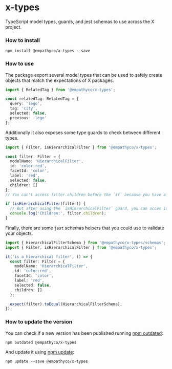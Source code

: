 # x-types

TypeScript model types, guards, and jest schemas to use across the X project.

### How to install

```
npm install @empathyco/x-types --save
```

### How to use

The package export several model types that can be used to safely create objects that match the
expectations of X packages.

```ts
import { RelatedTag } from '@empathyco/x-types';

const relatedTag: RelatedTag = {
  query: 'lego',
  tag: 'city',
  selected: false,
  previous: 'lego'
};
```

Additionally it also exposes some type guards to check between different types.

```ts
import { Filter, isHierarchicalFilter } from '@empathyco/x-types';

const filter: Filter = {
  modelName: 'HierarchicalFilter',
  id: 'color:red',
  facetId: 'color',
  label: 'red',
  selected: false,
  children: []
};
// You can't access filter.children before the `if` because you have a `Filter`, not a `HierarchicalFilter`.

if (isHierarchicalFilter(filter)) {
  // But after using the `isHierarchicalFilter` guard, you can acces it.
  console.log('Children:', filter.children);
}
```

Finally, there are some `jest` schemas helpers that you could use to validate your objects.

```ts
import { HierarchicalFilterSchema } from '@empathyco/x-types/schemas';
import { Filter, isHierarchicalFilter } from '@empathyco/x-types';

it('is a hierarchical filter', () => {
  const filter: Filter = {
    modelName: 'HierarchicalFilter',
    id: 'color:red',
    facetId: 'color',
    label: 'red',
    selected: false,
    children: []
  };

  expect(filter).toEqual(HierarchicalFilterSchema);
});
```

### How to update the version

You can check if a new version has been published running
[npm outdated](https://docs.npmjs.com/cli/outdated):

`npm outdated @empathyco/x-types`

And update it using [npm update](https://docs.npmjs.com/cli/update):

`npm update --save @empathyco/x-types`
